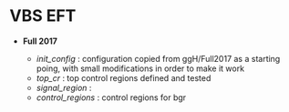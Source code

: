 # VBS EFT

* **Full 2017**
  
  * *init_config* : configuration copied from ggH/Full2017 as a starting poing, with small modifications in order to make it work
  * *top_cr* : top control regions defined and tested
  * *signal_region* : 
  * *control_regions* : control regions for bgr
   
